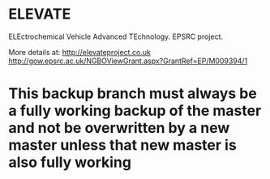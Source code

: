 # ELEVATE
ELEctrochemical Vehicle Advanced TEchnology.  EPSRC project.

More details at:
http://elevateproject.co.uk
http://gow.epsrc.ac.uk/NGBOViewGrant.aspx?GrantRef=EP/M009394/1

# This backup branch must always be a fully working backup of the master and not be overwritten by a new master unless that new master is also fully working
